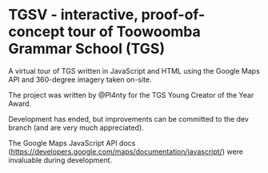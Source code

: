 # TGSV - interactive, proof-of-concept tour of Toowoomba Grammar School (TGS)
A virtual tour of TGS written in JavaScript and HTML using the Google Maps API and 360-degree imagery taken on-site.

The project was written by @Pl4nty for the TGS Young Creator of the Year Award.

Development has ended, but improvements can be committed to the dev branch (and are very much appreciated).

The Google Maps JavaScript API docs (https://developers.google.com/maps/documentation/javascript/) were invaluable during development.
